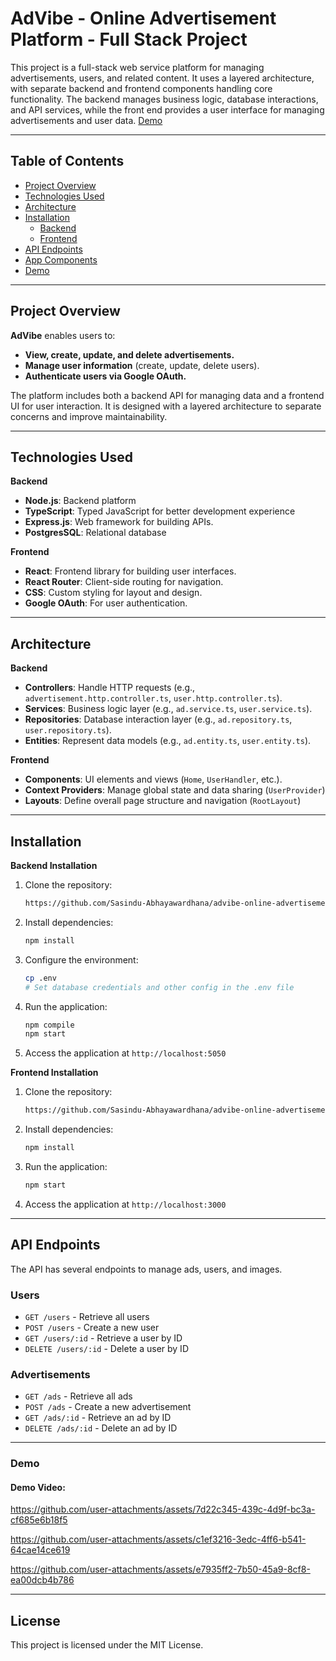 # AdVibe - Online Advertisement Platform - Full Stack Project

This project is a full-stack web service platform for managing advertisements,
users, and related content.
It uses a layered architecture, with separate backend and frontend components
handling core functionality.
The backend manages business logic, database interactions, and API services,
while the front end provides a user interface for managing advertisements and user data. [Demo](#demo)

***

## Table of Contents
- [Project Overview](#project-overview)
- [Technologies Used](#technologies-used)
- [Architecture](#architecture)
- [Installation](#installation)
   - [Backend](#backend)
   - [Frontend](#frontend)
- [API Endpoints](#api-endpoints)
- [App Components](#app-components)
- [Demo](#demo)

***

## Project Overview
**AdVibe** enables users to:
- **View, create, update, and delete advertisements.**
- **Manage user information** (create, update, delete users).
- **Authenticate users via Google OAuth.**

The platform includes both a backend API for managing data and a frontend UI for user interaction. It is designed with a layered architecture to separate concerns and improve maintainability.

***

## Technologies Used

**Backend**
- **Node.js**: Backend platform
- **TypeScript**: Typed JavaScript for better development experience
- **Express.js**: Web framework for building APIs.
- **PostgresSQL**: Relational database

**Frontend**
- **React**: Frontend library for building user interfaces.
- **React Router**: Client-side routing for navigation.
- **CSS**: Custom styling for layout and design.
- **Google OAuth**: For user authentication.

***

## Architecture

**Backend**
- **Controllers**: Handle HTTP requests (e.g., `advertisement.http.controller.ts`, `user.http.controller.ts`).
- **Services**: Business logic layer (e.g., `ad.service.ts`, `user.service.ts`).
- **Repositories**: Database interaction layer (e.g., `ad.repository.ts`, `user.repository.ts`).
- **Entities**: Represent data models (e.g., `ad.entity.ts`, `user.entity.ts`).

**Frontend**
- **Components**: UI elements and views (`Home`, `UserHandler`, etc.).
- **Context Providers**: Manage global state and data sharing (`UserProvider`)
- **Layouts**: Define overall page structure and navigation (`RootLayout`)

***

## Installation

**Backend Installation**
1. Clone the repository:
   ```bash
   https://github.com/Sasindu-Abhayawardhana/advibe-online-advertisement-platform.git
   ```
2. Install dependencies:
   ```bash
   npm install
   ```
3. Configure the environment:
   ```bash
   cp .env
   # Set database credentials and other config in the .env file
   ```

4. Run the application:
   ```bash
   npm compile
   npm start
   ```
5. Access the application at `http://localhost:5050`

**Frontend Installation**

1. Clone the repository:
   ```bash
   https://github.com/Sasindu-Abhayawardhana/advibe-online-advertisement-platform.git
   ```
2. Install dependencies:
   ```bash
   npm install
   ```
3. Run the application:
   ```bash
   npm start
   ```
4. Access the application at `http://localhost:3000`

***

## API Endpoints
The API has several endpoints to manage ads, users, and images.

### Users
- `GET /users` - Retrieve all users
- `POST /users` - Create a new user
- `GET /users/:id` - Retrieve a user by ID
- `DELETE /users/:id` - Delete a user by ID

### Advertisements
- `GET /ads` - Retrieve all ads
- `POST /ads` - Create a new advertisement
- `GET /ads/:id` - Retrieve an ad by ID
- `DELETE /ads/:id` - Delete an ad by ID

***

### Demo

#### Demo Video:

https://github.com/user-attachments/assets/7d22c345-439c-4d9f-bc3a-cf685e6b18f5

https://github.com/user-attachments/assets/c1ef3216-3edc-4ff6-b541-64cae14ce619

https://github.com/user-attachments/assets/e7935ff2-7b50-45a9-8cf8-ea00dcb4b786


***

## License
This project is licensed under the MIT License.
